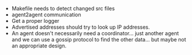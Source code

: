 * Makefile needs to detect changed src files
* agent2agent communication
* Get a proper logger
* Advertised addresses should try to look up IP addresses.
* An agent doesn't necessarily need a coordinator... just another agent and 
  we can use a gossip protocol to find the other data... but maybe not an
  appropriate design.

